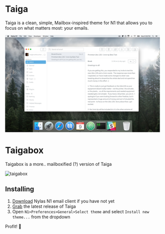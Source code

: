 # Taiga

Taiga is a clean, simple, Mailbox-inspired theme for N1 that allows you to focus on what matters most: your emails.

![](./preview.jpg)

# Taigabox

Taigabox is a more.. mailboxified (?) version of Taiga

![taigabox](./taigaox.png)


## Installing

1. [Download](https://nylas.com/n1) Nylas N1 email client if you have not yet
2. [Grab](https://github.com/noahbuscher/N1-Taiga/releases) the latest release of Taiga
3. Open `N1>Preferences>General>Select theme` and select `Install new theme...` from the dropdown

Profit! :money_with_wings:
